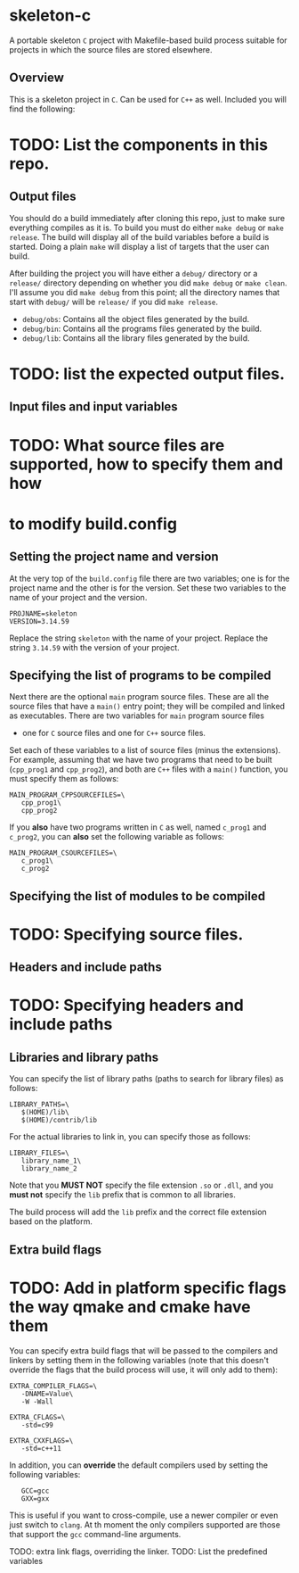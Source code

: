 # skeleton-c
A portable skeleton `C` project with Makefile-based build process suitable
for projects in which the source files are stored elsewhere.

## Overview
This is a skeleton project in `C`. Can be used for `C++` as well. Included you
will find the following:
# TODO: List the components in this repo.

## Output files
You should do a build immediately after cloning this repo, just to make
sure everything compiles as it is. To build you must do either `make
debug` or `make release`. The build will display all of the build
variables before a build is started. Doing a plain `make` will display a
list of targets that the user can build.

After building the project you will have either a `debug/` directory or a
`release/` directory depending on whether you did `make debug` or `make
clean`. I'll assume you did `make debug` from this point; all the
directory names that start with `debug/` will be `release/` if you did
`make release`.

- `debug/obs`:   Contains all the object files generated by the build.
- `debug/bin`:   Contains all the programs files generated by the build.
- `debug/lib`:   Contains all the library files generated by the build.

# TODO: list the expected output files.

## Input files and input variables
# TODO: What source files are supported, how to specify them and how
# to modify build.config

## Setting the project name and version
At the very top of the `build.config` file there are two variables; one
is for the project name and the other is for the version. Set these two
variables to the name of your project and the version.
```make
PROJNAME=skeleton
VERSION=3.14.59
```
Replace the string `skeleton` with the name of your project. Replace the
string `3.14.59` with the version of your project.

## Specifying the list of programs to be compiled
Next there are the optional `main` program source files. These are all the
source files that have a `main()` entry point; they will be compiled and
linked as executables. There are two variables for `main` program source files
- one for `C` source files and one for `C++` source files.

Set each of these variables to a list of source files (minus the
extensions). For example, assuming that we have two programs that need to
be built (`cpp_prog1` and `cpp_prog2`), and both are `C++` files with a
`main()` function, you must specify them as follows:
```make
MAIN_PROGRAM_CPPSOURCEFILES=\
   cpp_prog1\
   cpp_prog2
```

If you **also** have two programs written in `C` as well, named `c_prog1`
and `c_prog2`, you can **also** set the following variable as follows:
```make
MAIN_PROGRAM_CSOURCEFILES=\
   c_prog1\
   c_prog2
```

## Specifying the list of modules to be compiled
# TODO: Specifying source files.

## Headers and include paths
# TODO: Specifying headers and include paths

## Libraries and library paths
You can specify the list of library paths (paths to search for library
files) as follows:
```make
LIBRARY_PATHS=\
   $(HOME)/lib\
   $(HOME)/contrib/lib
```

For the actual libraries to link in, you can specify those as follows:
```make
LIBRARY_FILES=\
   library_name_1\
   library_name_2
```
Note that you **MUST NOT** specify the file extension `.so` or `.dll`, and
you **must not** specify the `lib` prefix that is common to all libraries.

The build process will add the `lib` prefix and the correct file extension
based on the platform.

## Extra build flags
# TODO: Add in platform specific flags the way qmake and cmake have them
You can specify extra build flags that will be passed to the compilers and
linkers by setting them in the following variables (note that this
doesn't override the flags that the build process will use, it will only
add to them):

```make
EXTRA_COMPILER_FLAGS=\
   -DNAME=Value\
   -W -Wall

EXTRA_CFLAGS=\
   -std=c99

EXTRA_CXXFLAGS=\
   -std=c++11
```

In addition, you can **override** the default compilers used by setting
the following variables:
```make
   GCC=gcc
   GXX=gxx
```
This is useful if you want to cross-compile, use a newer compiler or even
just switch to `clang`. At th moment the only compilers supported are
those that support the `gcc` command-line arguments.

TODO: extra link flags, overriding the linker.
TODO: List the predefined variables

